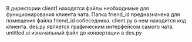 В директории client1 находятся файлы необходимые для функционирования клиента чата. Папка friend_id предназначена для помещения файла friend_id собеседника.
client.py в нем находится код клиента. des.py является графическим интерфейсом самого чата. untitled.ui изначальный файл до конвертации в des.py

